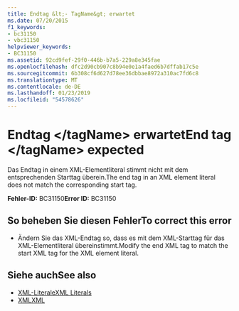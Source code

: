 ```yaml
---
title: Endtag &lt;- TagName&gt; erwartet
ms.date: 07/20/2015
f1_keywords:
- bc31150
- vbc31150
helpviewer_keywords:
- BC31150
ms.assetid: 92cd9fef-29f0-446b-b7a5-229a8e345fae
ms.openlocfilehash: dfc2d90cb907c8b94e0e1a4faed6b7dffab17c5e
ms.sourcegitcommit: 6b308cf6d627d78ee36dbbae8972a310ac7fd6c8
ms.translationtype: MT
ms.contentlocale: de-DE
ms.lasthandoff: 01/23/2019
ms.locfileid: "54578626"
---
```

# <a name="end-tag-lttagnamegt-expected"></a><span data-ttu-id="f98ea-102">Endtag &lt;/tagName&gt; erwartet</span><span class="sxs-lookup"><span data-stu-id="f98ea-102">End tag &lt;/tagName&gt; expected</span></span>
<span data-ttu-id="f98ea-103">Das Endtag in einem XML-Elementliteral stimmt nicht mit dem entsprechenden Starttag überein.</span><span class="sxs-lookup"><span data-stu-id="f98ea-103">The end tag in an XML element literal does not match the corresponding start tag.</span></span>  
  
 <span data-ttu-id="f98ea-104">**Fehler-ID:** BC31150</span><span class="sxs-lookup"><span data-stu-id="f98ea-104">**Error ID:** BC31150</span></span>  
  
## <a name="to-correct-this-error"></a><span data-ttu-id="f98ea-105">So beheben Sie diesen Fehler</span><span class="sxs-lookup"><span data-stu-id="f98ea-105">To correct this error</span></span>  
  
-   <span data-ttu-id="f98ea-106">Ändern Sie das XML-Endtag so, dass es mit dem XML-Starttag für das XML-Elementliteral übereinstimmt.</span><span class="sxs-lookup"><span data-stu-id="f98ea-106">Modify the end XML tag to match the start XML tag for the XML element literal.</span></span>  
  
## <a name="see-also"></a><span data-ttu-id="f98ea-107">Siehe auch</span><span class="sxs-lookup"><span data-stu-id="f98ea-107">See also</span></span>
- [<span data-ttu-id="f98ea-108">XML-Literale</span><span class="sxs-lookup"><span data-stu-id="f98ea-108">XML Literals</span></span>](../../visual-basic/language-reference/xml-literals/index.md)
- [<span data-ttu-id="f98ea-109">XML</span><span class="sxs-lookup"><span data-stu-id="f98ea-109">XML</span></span>](../../visual-basic/programming-guide/language-features/xml/index.md)
